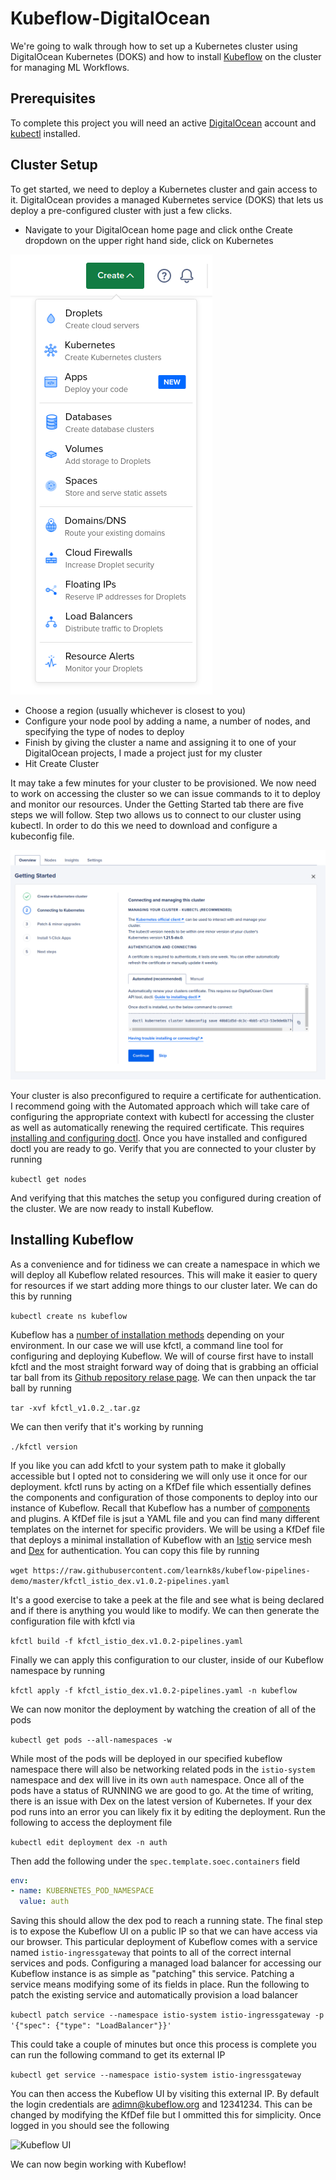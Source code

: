 # Kubeflow-DigitalOcean
We're going to walk through how to set up a Kubernetes cluster using DigitalOcean Kubernetes (DOKS) and how to install
[Kubeflow](https://www.kubeflow.org/) on the cluster for managing ML Workflows. 

## Prerequisites
To complete this project you will need an active [DigitalOcean](https://cloud.digitalocean.com/registrations/new) account and [kubectl](https://kubernetes.io/docs/tasks/tools/install-kubectl-linux/) installed.

## Cluster Setup
To get started, we need to deploy a Kubernetes cluster and gain access to it.
DigitalOcean provides a managed Kubernetes service (DOKS) that lets us deploy a pre-configured cluster with just a few clicks.
- Navigate to your DigitalOcean home page and click onthe Create dropdown on the upper right hand side, click on Kubernetes

![Create menu](images/create.png)

- Choose a region (usually whichever is closest to you)
- Configure your node pool by adding a name, a number of nodes, and specifying the type of nodes to deploy
- Finish by giving the cluster a name and assigning it to one of your DigitalOcean projects, I made a project just for my cluster
- Hit Create Cluster
  
It may take a few minutes for your cluster to be provisioned.
We now need to work on accessing the cluster so we can issue commands to it to deploy and monitor our resources.
Under the Getting Started tab there are five steps we will follow.
Step two allows us to connect to our cluster using kubectl. In order to do this we need to download and configure a
kubeconfig file. 

![Connecting to Kubernetes](images/connect.png)

Your cluster is also preconfigured to require a certificate for authentication. I recommend going with the Automated approach which will take care of configuring the appropriate context with kubectl for accessing the cluster
as well as automatically renewing the required certificate. This requires [installing and configuring doctl](https://docs.digitalocean.com/reference/doctl/how-to/install/). Once you have installed and configured doctl you are ready to go.
Verify that you are connected to your cluster by running 

```kubectl get nodes``` 

And verifying that this matches the setup
you configured during creation of the cluster. We are now ready to install Kubeflow.

## Installing Kubeflow
As a convenience and for tidiness we can create a namespace in which we will deploy all Kubeflow related resources.
This will make it easier to query for resources if we start adding more things to our cluster later.
We can do this by running

```kubectl create ns kubeflow```

Kubeflow has a [number of installation methods](https://www.kubeflow.org/docs/started/installing-kubeflow/) depending on your environment. In our case we will use kfctl, a command line tool for configuring and deploying Kubeflow. 
We will of course first have to install kfctl and the most straight forward way of doing that is grabbing an official
tar ball from its [Github repository relase page](https://github.com/kubeflow/kfctl/releases/). 
We can then unpack the tar ball by running

```tar -xvf kfctl_v1.0.2_.tar.gz```

We can then verify that it's working by running

```./kfctl version```

If you like you can add kfctl to your system path to make it globally accessible but I opted not to considering we will only use it once for our deployment. kfctl runs by acting on a KfDef file which essentially defines the components and configuration of those components to deploy into our instance of Kubeflow. Recall that Kubeflow has a number of [components](https://www.kubeflow.org/docs/components/) and plugins. A KfDef file is jsut a YAML file and you can find
many different templates on the internet for specific providers. We will be using a KfDef file that deploys a minimal installation of Kubeflow with an [Istio](https://istio.io/) service mesh and [Dex](https://dexidp.io/) for authentication.
You can copy this file by running

```wget https://raw.githubusercontent.com/learnk8s/kubeflow-pipelines-demo/master/kfctl_istio_dex.v1.0.2-pipelines.yaml```

It's a good exercise to take a peek at the file and see what is being declared and if there is anything you would like to modify. We can then generate the configuration file with kfctl via

```kfctl build -f kfctl_istio_dex.v1.0.2-pipelines.yaml```

Finally we can apply this configuration to our cluster, inside of our Kubeflow namespace by running

```kfctl apply -f kfctl_istio_dex.v1.0.2-pipelines.yaml -n kubeflow```

We can now monitor the deployment by watching the creation of all of the pods

```kubectl get pods --all-namespaces -w```

While most of the pods will be deployed in our specified kubeflow namespace there will also be networking related pods in the ```istio-system``` namespace and dex will live in its own ```auth``` namespace. Once all of the pods have a status of RUNNING we are good to go. At the time of writing, there is an issue with Dex on the latest version of Kubernetes. If your dex pod runs into an error you can likely fix it by editing the deployment. Run the following to access the deployment file

```kubectl edit deployment dex -n auth```

Then add the following under the ```spec.template.soec.containers``` field

```yaml
env:
- name: KUBERNETES_POD_NAMESPACE
  value: auth
```

Saving this should allow the dex pod to reach a running state. The final step is to expose the Kubeflow UI on a public IP so that we can have access via our browser. This particular deployment of Kubeflow comes with a service named ```istio-ingressgateway``` that points to all of the correct internal services and pods. Configuring a managed load balancer for accessing our Kubeflow instance is as simple as "patching" this service. Patching a service means modifying some of its fields in place. Run the following to patch the existing service and automatically provision a load balancer

```kubectl patch service --namespace istio-system istio-ingressgateway -p '{"spec": {"type": "LoadBalancer"}}'```

This could take a couple of minutes but once this process is complete you can run the following command to get its external IP

```kubectl get service --namespace istio-system istio-ingressgateway```

You can then access the Kubeflow UI by visiting this external IP. By default the login credentials are adimn@kubeflow.org
and 12341234. This can be changed by modifying the KfDef file but I ommitted this for simplicity. Once logged in you should see the following

![Kubeflow UI](images/UI.png)

We can now begin working with Kubeflow!


